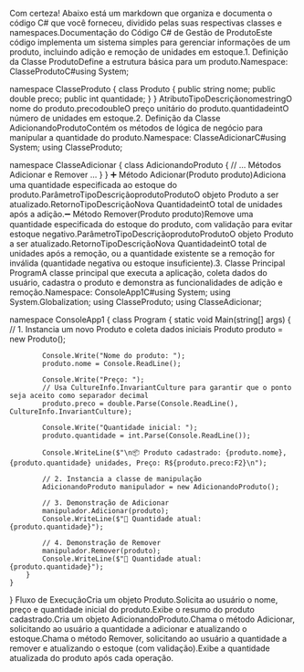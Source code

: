 Com certeza! Abaixo está um markdown que organiza e documenta o código C# que você forneceu, dividido pelas suas respectivas classes e namespaces.Documentação do Código C# de Gestão de ProdutoEste código implementa um sistema simples para gerenciar informações de um produto, incluindo adição e remoção de unidades em estoque.1. Definição da Classe ProdutoDefine a estrutura básica para um produto.Namespace: ClasseProdutoC#using System;

namespace ClasseProduto
{
    class Produto
    {
        public string nome;
        public double preco;
        public int quantidade;
    }
}
AtributoTipoDescriçãonomestringO nome do produto.precodoubleO preço unitário do produto.quantidadeintO número de unidades em estoque.2. Definição da Classe AdicionandoProdutoContém os métodos de lógica de negócio para manipular a quantidade do produto.Namespace: ClasseAdicionarC#using System;
using ClasseProduto;

namespace ClasseAdicionar
{
    class AdicionandoProduto
    {
        // ... Métodos Adicionar e Remover ...
    }
}
➕ Método Adicionar(Produto produto)Adiciona uma quantidade especificada ao estoque do produto.ParâmetroTipoDescriçãoprodutoProdutoO objeto Produto a ser atualizado.RetornoTipoDescriçãoNova QuantidadeintO total de unidades após a adição.➖ Método Remover(Produto produto)Remove uma quantidade especificada do estoque do produto, com validação para evitar estoque negativo.ParâmetroTipoDescriçãoprodutoProdutoO objeto Produto a ser atualizado.RetornoTipoDescriçãoNova QuantidadeintO total de unidades após a remoção, ou a quantidade existente se a remoção for inválida (quantidade negativa ou estoque insuficiente).3. Classe Principal ProgramA classe principal que executa a aplicação, coleta dados do usuário, cadastra o produto e demonstra as funcionalidades de adição e remoção.Namespace: ConsoleApp1C#using System;
using System.Globalization;
using ClasseProduto;
using ClasseAdicionar;

namespace ConsoleApp1
{
    class Program
    {
        static void Main(string[] args)
        {
            // 1. Instancia um novo Produto e coleta dados iniciais
            Produto produto = new Produto();

            Console.Write("Nome do produto: ");
            produto.nome = Console.ReadLine();

            Console.Write("Preço: ");
            // Usa CultureInfo.InvariantCulture para garantir que o ponto seja aceito como separador decimal
            produto.preco = double.Parse(Console.ReadLine(), CultureInfo.InvariantCulture);

            Console.Write("Quantidade inicial: ");
            produto.quantidade = int.Parse(Console.ReadLine());

            Console.WriteLine($"\n📦 Produto cadastrado: {produto.nome}, {produto.quantidade} unidades, Preço: R${produto.preco:F2}\n");

            // 2. Instancia a classe de manipulação
            AdicionandoProduto manipulador = new AdicionandoProduto();

            // 3. Demonstração de Adicionar
            manipulador.Adicionar(produto);
            Console.WriteLine($"🔹 Quantidade atual: {produto.quantidade}");

            // 4. Demonstração de Remover
            manipulador.Remover(produto);
            Console.WriteLine($"🔹 Quantidade atual: {produto.quantidade}");
        }
    }
}
Fluxo de ExecuçãoCria um objeto Produto.Solicita ao usuário o nome, preço e quantidade inicial do produto.Exibe o resumo do produto cadastrado.Cria um objeto AdicionandoProduto.Chama o método Adicionar, solicitando ao usuário a quantidade a adicionar e atualizando o estoque.Chama o método Remover, solicitando ao usuário a quantidade a remover e atualizando o estoque (com validação).Exibe a quantidade atualizada do produto após cada operação.
